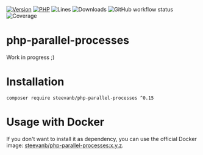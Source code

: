 [![Version](https://img.shields.io/badge/version-0.15.0-blueviolet.svg)](https://github.com/steevanb/php-parallel-processes/tree/0.15.0)
[![PHP](https://img.shields.io/badge/php-^8.1-blue.svg)](https://php.net)
![Lines](https://img.shields.io/badge/code%20lines-6,102-blue.svg)
![Downloads](https://poser.pugx.org/steevanb/php-parallel-processes/downloads)
![GitHub workflow status](https://img.shields.io/github/actions/workflow/status/steevanb/php-parallel-processes/ci.yml?branch=master)
![Coverage](https://img.shields.io/badge/coverage-46%25-success.svg)

# php-parallel-processes

Work in progress ;)

# Installation

```
composer require steevanb/php-parallel-processes ^0.15
```

# Usage with Docker

If you don't want to install it as dependency, you can use the official Docker image: 
[steevanb/php-parallel-processes:x.y.z](https://hub.docker.com/r/steevanb/php-parallel-processes/tags).
